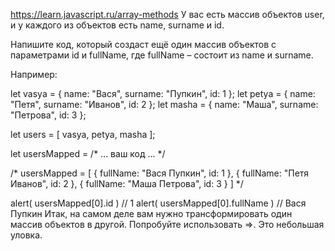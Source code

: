 https://learn.javascript.ru/array-methods
У вас есть массив объектов user, и у каждого из объектов есть name, surname и id.

Напишите код, который создаст ещё один массив объектов с параметрами id и fullName, где fullName – состоит из name и surname.

Например:

let vasya = { name: "Вася", surname: "Пупкин", id: 1 };
let petya = { name: "Петя", surname: "Иванов", id: 2 };
let masha = { name: "Маша", surname: "Петрова", id: 3 };

let users = [ vasya, petya, masha ];

let usersMapped = /* ... ваш код ... */

/*
usersMapped = [
{ fullName: "Вася Пупкин", id: 1 },
{ fullName: "Петя Иванов", id: 2 },
{ fullName: "Маша Петрова", id: 3 }
]
*/

alert( usersMapped[0].id ) // 1
alert( usersMapped[0].fullName ) // Вася Пупкин
Итак, на самом деле вам нужно трансформировать один массив объектов в другой. Попробуйте использовать =>. Это небольшая уловка.
